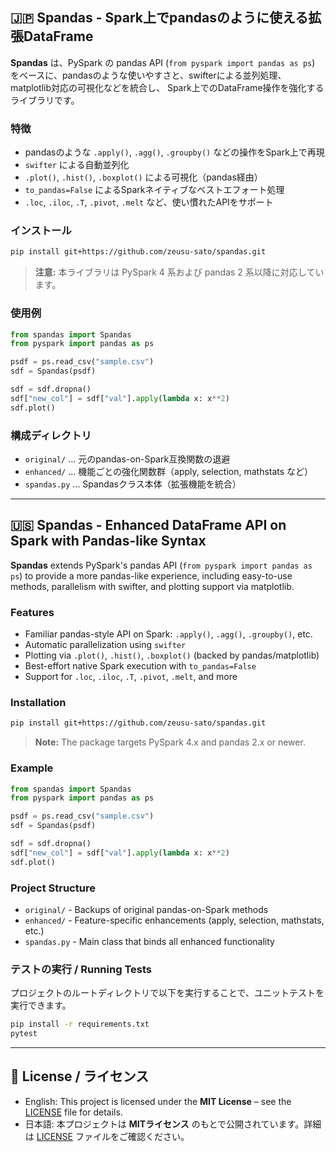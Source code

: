 ## 🇯🇵 Spandas - Spark上でpandasのように使える拡張DataFrame

**Spandas** は、PySpark の pandas API (`from pyspark import pandas as ps`) をベースに、pandasのような使いやすさと、swifterによる並列処理、matplotlib対応の可視化などを統合し、
Spark上でのDataFrame操作を強化するライブラリです。

### 特徴

- pandasのような `.apply()`, `.agg()`, `.groupby()` などの操作をSpark上で再現
- `swifter` による自動並列化
- `.plot()`, `.hist()`, `.boxplot()` による可視化（pandas経由）
- `to_pandas=False` によるSparkネイティブなベストエフォート処理
- `.loc`, `.iloc`, `.T`, `.pivot`, `.melt` など、使い慣れたAPIをサポート

### インストール

```bash
pip install git+https://github.com/zeusu-sato/spandas.git
```

> **注意:** 本ライブラリは PySpark 4 系および pandas 2 系以降に対応しています。

### 使用例

```python
from spandas import Spandas
from pyspark import pandas as ps

psdf = ps.read_csv("sample.csv")
sdf = Spandas(psdf)

sdf = sdf.dropna()
sdf["new_col"] = sdf["val"].apply(lambda x: x**2)
sdf.plot()
```

### 構成ディレクトリ

- `original/` ... 元のpandas-on-Spark互換関数の退避
- `enhanced/` ... 機能ごとの強化関数群（apply, selection, mathstats など）
- `spandas.py` ... Spandasクラス本体（拡張機能を統合）

---

## 🇺🇸 Spandas - Enhanced DataFrame API on Spark with Pandas-like Syntax

**Spandas** extends PySpark's pandas API (`from pyspark import pandas as ps`) to provide a more pandas-like experience,
including easy-to-use methods, parallelism with swifter, and plotting support via matplotlib.

### Features

- Familiar pandas-style API on Spark: `.apply()`, `.agg()`, `.groupby()`, etc.
- Automatic parallelization using `swifter`
- Plotting via `.plot()`, `.hist()`, `.boxplot()` (backed by pandas/matplotlib)
- Best-effort native Spark execution with `to_pandas=False`
- Support for `.loc`, `.iloc`, `.T`, `.pivot`, `.melt`, and more

### Installation

```bash
pip install git+https://github.com/zeusu-sato/spandas.git
```

> **Note:** The package targets PySpark 4.x and pandas 2.x or newer.

### Example

```python
from spandas import Spandas
from pyspark import pandas as ps

psdf = ps.read_csv("sample.csv")
sdf = Spandas(psdf)

sdf = sdf.dropna()
sdf["new_col"] = sdf["val"].apply(lambda x: x**2)
sdf.plot()
```

### Project Structure

- `original/` - Backups of original pandas-on-Spark methods
- `enhanced/` - Feature-specific enhancements (apply, selection, mathstats, etc.)
- `spandas.py` - Main class that binds all enhanced functionality

### テストの実行 / Running Tests

プロジェクトのルートディレクトリで以下を実行することで、ユニットテストを実行できます。

```bash
pip install -r requirements.txt
pytest
```

---

## 📄 License / ライセンス

- English: This project is licensed under the **MIT License** – see the [LICENSE](./LICENSE) file for details.
- 日本語: 本プロジェクトは **MITライセンス** のもとで公開されています。詳細は [LICENSE](./LICENSE) ファイルをご確認ください。
